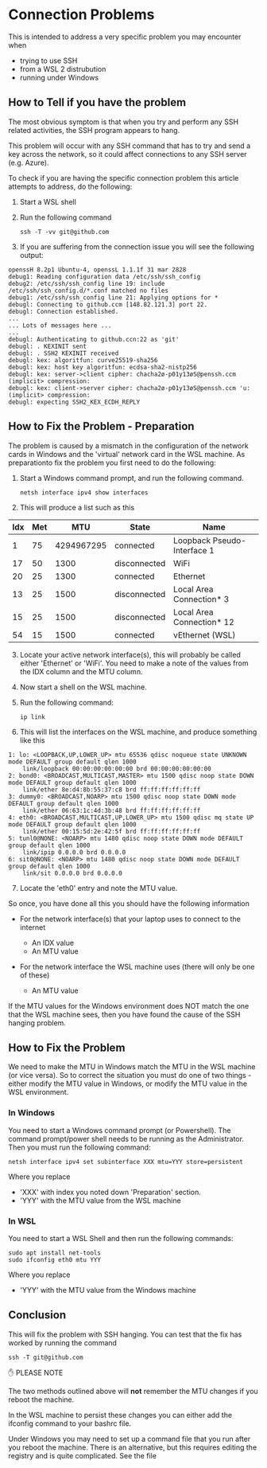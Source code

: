 # Connection Problems

This is intended to address a very specific problem you may encounter when

- trying to use SSH
- from a WSL 2 distrubution
- running under Windows

## How to Tell if you have the problem

The most obvious symptom is that when you try and perform any SSH related activities, the SSH program appears to hang.

This problem will occur with any SSH command that has to try and send a key across the network, so it could affect connections to any SSH server (e.g. Azure).

To check if you are having the specific connection problem this article attempts to address, do the following:

1. Start a WSL shell
2. Run the following command

   ```text
   ssh -T -vv git@github.com
3. If you are suffering from the connection issue you will see the following output:

  ```text
  openssH 8.2p1 Ubuntu-4, openssL 1.1.1f 31 mar 2828
  debug1: Reading configuration data /etc/ssh/ssh_config
  debug2: /etc/ssh/ssh_config line 19: include /etc/ssh/ssh_config.d/*.conf matched no files
  debug1: /etc/ssh/ssh_config line 21: Applying options for *
  debugl: Connecting to github.ccm [148.82.121.3] port 22.
  debugl: Connection established.
  ...
  ... Lots of messages here ...
  ...
  debugl: Authenticating to github.ccn:22 as 'git'
  debugl: . KEXINIT sent
  debugl: . SSH2 KEXINIT received
  debugl: kex: algoritfun: curve25519-sha256
  debugl: kex: host key algoritfun: ecdsa-sha2-nistp256
  debugl: kex: server->client cipher: chacha2ø-p01y13øS@penssh.ccm (implicit> compression:
  debugl: kex: client->server cipher: chacha2ø-p01y13øS@penssh.ccm 'u: (implicit> compression:
  debugl: expecting SSH2_KEX_ECDH_REPLY
  ```

## How to Fix the Problem - Preparation

The problem is caused by a mismatch in the configuration of the network cards in Windows and the 'virtual' network card in the WSL machine.  As preparationto fix the problem you first need to do the following:

1. Start a Windows command prompt, and run the following command.

   ```text
   netsh interface ipv4 show interfaces
2. This will produce a list such as this

  |Idx|   Met    |   MTU    |    State     |         Name                |
  |---|----------|----------|--------------|-----------------------------|
  |  1|        75|4294967295|     connected| Loopback Pseudo-Interface 1 |
  | 17|        50|      1300|  disconnected| WiFi                        |
  | 20|        25|      1300|     connected| Ethernet                    |
  | 13|        25|      1500|  disconnected| Local Area Connection* 3    |
  | 15|        25|      1500|  disconnected| Local Area Connection* 12   |
  | 54|        15|      1500|     connected| vEthernet (WSL)             |

3. Locate your active network interface(s), this will probably be called either 'Ethernet' or 'WiFi'.  You need to make a note of the values from the IDX column and the MTU column.
4. Now start a shell on the WSL machine.
5. Run the following command:

   ```text
   ip link
6. This will list the interfaces on the WSL machine, and produce something like this
  ```
  1: lo: <LOOPBACK,UP,LOWER_UP> mtu 65536 qdisc noqueue state UNKNOWN mode DEFAULT group default qlen 1000
      link/loopback 00:00:00:00:00:00 brd 00:00:00:00:00:00
  2: bond0: <BROADCAST,MULTICAST,MASTER> mtu 1500 qdisc noop state DOWN mode DEFAULT group default qlen 1000
      link/ether 8e:d4:8b:55:37:c8 brd ff:ff:ff:ff:ff:ff
  3: dummy0: <BROADCAST,NOARP> mtu 1500 qdisc noop state DOWN mode DEFAULT group default qlen 1000
      link/ether 06:63:1c:4d:3b:48 brd ff:ff:ff:ff:ff:ff
  4: eth0: <BROADCAST,MULTICAST,UP,LOWER_UP> mtu 1500 qdisc mq state UP mode DEFAULT group default qlen 1000
      link/ether 00:15:5d:2e:42:5f brd ff:ff:ff:ff:ff:ff
  5: tunl0@NONE: <NOARP> mtu 1480 qdisc noop state DOWN mode DEFAULT group default qlen 1000
      link/ipip 0.0.0.0 brd 0.0.0.0
  6: sit0@NONE: <NOARP> mtu 1480 qdisc noop state DOWN mode DEFAULT group default qlen 1000
      link/sit 0.0.0.0 brd 0.0.0.0
  ```
7. Locate the 'eth0' entry and note the MTU value.

So once, you have done all this you should have the following information

- For the network interface(s) that your laptop uses to connect to the internet
  - An IDX value
  - An MTU value

- For the network interface the WSL machine uses (there will only be one of these)
  - An MTU value

If the MTU values for the Windows environment does NOT match the one that the WSL machine sees, then you have found the cause of the SSH hanging problem.

## How to Fix the Problem

We need to make the MTU in Windows match the MTU in the WSL machine (or vice versa).  So to correct the situation you must do one of two things - either modify the MTU value in Windows, or modify the MTU value in the WSL environment.

### In Windows

You need to start a Windows command prompt (or Powershell).  The command prompt/power shell needs to be running as the Administrator.  Then you must run the following command:

```text
netsh interface ipv4 set subinterface XXX mtu=YYY store=persistent
```

Where you replace

- 'XXX' with index you noted down 'Preparation' section.
- 'YYY' with the MTU value from the WSL machine

### In WSL

You need to start a WSL Shell and then run the following commands:

```text
sudo apt install net-tools
sudo ifconfig eth0 mtu YYY
```

Where you replace

- 'YYY' with the MTU value from the Windows machine

## Conclusion

This will fix the problem with SSH hanging.  You can test that the fix has worked by running the command

```text
ssh -T git@github.com
```

:hand: PLEASE NOTE

The two methods outlined above will **not** remember the MTU changes if you reboot the machine.

In the WSL machine to persist these changes you can either add the ifconfig command to your bashrc file.

Under Windows you may need to set up a command file that you run after you reboot the machine.  There is an alternative, but this requires editing the registry and is quite complicated.  See the file
